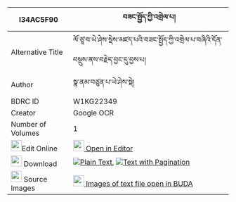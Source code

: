 |I34AC5F90|བཟང་སྤྱོད་ཀྱི་འགྲེལ་པ། 
| --- | --- 
|Alternative Title |ལོ་ཙཱ་བ་ཡེ་ཤེས་སྡེས་མཛད་པའི་བཟང་སྤྱོད་ཀྱི་འགྲེལ་པ་བཞིའི་དོན་བསྡུས་ནས་བརྗེད་བྱང་དུ་བྱས་པ།
|Author| སྣ་ནམ་བཙུན་པ་ཡེ་ཤེས་སྡེ།
|BDRC ID | W1KG22349
|Creator | Google OCR
|Number of Volumes| 1
|<img width="25" src="https://img.icons8.com/color/25/000000/edit-property.png">Edit Online| [<img width="25" src="https://avatars.githubusercontent.com/u/45091458?s=200&v=4"> Open in Editor](http://editor.openpecha.org/I34AC5F90)
|<img width="25" src="https://img.icons8.com/fluent/48/000000/download-2.png"/>  Download | [![](https://img.icons8.com/color/20/000000/txt.png)Plain Text](https://github.com/Openpecha/I34AC5F90/releases/download/v1/zangcho_kyi_drelpa_plain_I34AC5F90.zip), [![](https://img.icons8.com/color/20/000000/txt.png)Text with Pagination](https://github.com/Openpecha/I34AC5F90/releases/download/v1/zangcho_kyi_drelpa_pages_I34AC5F90.zip)
|<img width="25" src="https://img.icons8.com/plasticine/100/000000/pictures-folder.png"/>  Source Images | [<img width="25" src="https://library.bdrc.io/icons/BUDA-small.svg"> Images of text file open in BUDA](https://library.bdrc.io/show/bdr:W1KG22349)